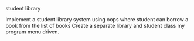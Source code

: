 student library


Implement a student library system using oops where student can borrow a book from the list of books
Create a separate library and student class my program menu driven.